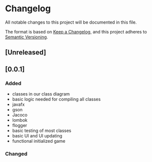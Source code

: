 # Changelog
All notable changes to this project will be documented in this file.

The format is based on [Keep a Changelog](https://keepachangelog.com/en/1.0.0/),
and this project adheres to [Semantic Versioning](https://semver.org/spec/v2.0.0.html).

## [Unreleased]




## [0.0.1]
### Added

- classes in our class diagram
- basic logic needed for compiling all classes
- javafx
- gson
- Jacoco
- lombok
- flogger
- basic testing of most classes
- basic UI and UI updating 
- functional initialized game

### Changed

